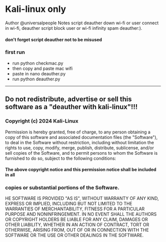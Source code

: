 # Kali-linux only

Author @universalpeople
Notes script deauther down wi-fi or user connect in wi-fi, deauther script block user or wi-fi infinity spam deauther:).

#### don't forget script deauther not to be misused

### first run 
- run python checkmac.py
- then copy and paste mac wifi
- paste in nano deauther.py
- run python deauther.py

______________________________________________________________________


## Do not redistribute, advertise or sell this software as a "deauther with kali-linux"!!!

### Copyright (c) 2024 Kali-Linux

Permission is hereby granted, free of charge, to any person obtaining a copy
of this software and associated documentation files (the "Software"), to deal
in the Software without restriction, including without limitation the rights
to use, copy, modify, merge, publish, distribute, sublicense, and/or sell
copies of the Software, and to permit persons to whom the Software is
furnished to do so, subject to the following conditions:

#### The above copyright notice and this permission notice shall be included in all

### copies or substantial portions of the Software.

HE SOFTWARE IS PROVIDED "AS IS", WITHOUT WARRANTY OF ANY KIND, EXPRESS OR
IMPLIED, INCLUDING BUT NOT LIMITED TO THE WARRANTIES OF MERCHANTABILITY,
FITNESS FOR A PARTICULAR PURPOSE AND NONINFRINGEMENT. IN NO EVENT SHALL THE
AUTHORS OR COPYRIGHT HOLDERS BE LIABLE FOR ANY CLAIM, DAMAGES OR OTHER
LIABILITY, WHETHER IN AN ACTION OF CONTRACT, TORT OR OTHERWISE, ARISING FROM,
OUT OF OR IN CONNECTION WITH THE SOFTWARE OR THE USE OR OTHER DEALINGS IN THE
SOFTWARE.
